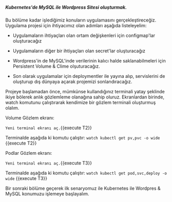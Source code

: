 ##### Kubernetes'de MySQL ile Wordpress Sitesi oluşturmak.

Bu bölüme kadar işlediğimiz konuların uygulamasını gerçekleştireceğiz.
Uygulama projesi için ihtiyacımız olan adımları aşağıda listeleyelim:

* Uygulamaların ihtiyaçları olan ortam değişkenleri için configmap'lar oluşturacağız

* Uygulamaların diğer bir ihtiyaçları olan secret'lar oluşturacağız

* Wordpress'in de MySQL'inde verilerinin kalıcı halde saklanabilmeleri için Persistent Volume & Clime olşuturacağız.

* Son olarak uygulamalar için deploymentler ile yayına alıp, servislerini de oluşturup dış dünyaya açarak projemizi sonlandıracağız.

Projeye başlamadan önce, mümkünse kullandığınız terminali yatay şeklinde ikiye bölerek anlık gözlemleme olanağına sahip oluruz.
Ekranlardan birinde, watch komutunu çalıştırarak kendimize bir gözlem terminali oluşturmuş olalım.

Volume Gözlem ekranı:

`Yeni terminal ekranı aç.`{{execute T2}}

Terminalde aşağıda ki komutu çalıştır:
`watch kubectl get pv,pvc -o wide` {{execute T2}}

Podlar Gözlem ekranı:

`Yeni terminal ekranı aç.`{{execute T3}}

Terminalde aşağıda ki komutu çalıştır:
`watch kubectl get pod,svc,deploy -o wide` {{execute T3}}

Bir sonraki bölüme geçerek ilk senaryomuz ile Kubernetes ile Wordpres & MySQL konumuzu işlemeye başlayalım.
